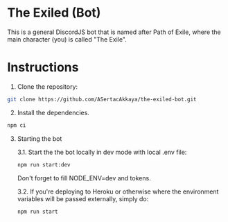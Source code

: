# The Exiled (Bot)
This is a general DiscordJS bot that is named after Path of Exile, where the main character (you) is called "The Exile".

# Instructions
1. Clone the repository:
```bash
git clone https://github.com/ASertacAkkaya/the-exiled-bot.git
```
2. Install the dependencies.
```bash
npm ci
```
3. Starting the bot

	3.1. Start the the bot locally in dev mode with local .env file:
	```bash
	npm run start:dev
	```
	Don't forget to fill NODE_ENV=dev and tokens.

	3.2. If you're deploying to Heroku or otherwise where the environment variables will be passed externally, simply do:
	```bash
	npm run start
	```